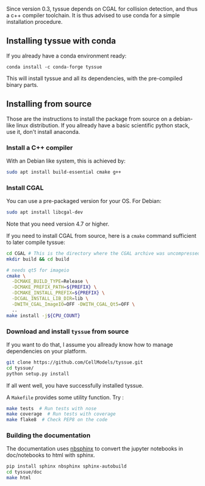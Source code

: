 Since version 0.3, tyssue depends on CGAL for collision detection, and thus a c++ compiler toolchain. It is thus advised to use conda for a simple installation procedure.

## Installing tyssue with conda

If you already have a conda environment ready:
```
conda install -c conda-forge tyssue
```

This will install tyssue and all its dependencies, with the pre-compiled binary parts.


## Installing from source

Those are the instructions to install the package from source on a
debian-like linux distribution. If you allready have a basic
scientific python stack, use it, don't install anaconda.

### Install a C++ compiler

With an Debian like system, this is achieved by:

```bash
sudo apt install build-essential cmake g++
```


### Install CGAL

You can use a pre-packaged version for your OS. For Debian:
```bash
sudo apt install libcgal-dev
```
Note that you need version 4.7 or higher.

If you need to install CGAL from source, here is a `cmake` command sufficient to later compile tyssue:

```bash
cd CGAL # This is the directory where the CGAL archive was uncompressed
mkdir build && cd build

# needs qt5 for imageio
cmake \
  -DCMAKE_BUILD_TYPE=Release \
  -DCMAKE_PREFIX_PATH=${PREFIX} \
  -DCMAKE_INSTALL_PREFIX=${PREFIX} \
  -DCGAL_INSTALL_LIB_DIR=lib \
  -DWITH_CGAL_ImageIO=OFF -DWITH_CGAL_Qt5=OFF \
  ..
make install -j${CPU_COUNT}
```


### Download and install `tyssue` from source

If you want to do that, I assume you allready know how to manage
dependencies on your platform.

```bash
git clone https://github.com/CellModels/tyssue.git
cd tyssue/
python setup.py install
```

If all went well, you have successfully installed tyssue.

A `Makefile` provides some utility function. Try :

```sh
make tests  # Run tests with nose
make coverage  # Run tests with coverage
make flake8  # Check PEP8 on the code
```

### Building the documentation

The documentation uses
[nbsphinx](http://nbsphinx.readthedocs.io/en/0.2.9/index.html) to
convert the jupyter notebooks in doc/notebooks to html with sphinx.


```sh
pip install sphinx nbsphinx sphinx-autobuild
cd tyssue/doc
make html
```
